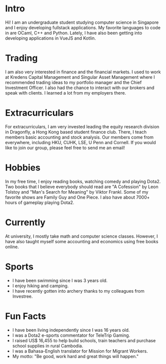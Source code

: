 
# Intro
Hi! I am an undergraduate student studying computer science in Singapore and I enjoy developing fullstack applications. My favorite languages to code in are OCaml, C++ and Python. Lately, I have also been getting into developing applications in VueJS and Kotlin. 

# Trading
I am also very interested in finance and the financial markets. I used to work at Kredens Capital Management and Singular Asset Management where I recommended trading ideas to my portfolio manager and the Chief Investment Officer. I also had the chance to interact with our brokers and speak with clients. I learned a lot from my employers there.  


# Extracurriculars 
For extracurriculars, I am very invested leading the equity research division in Dragonfly, a Hong Kong based student finance club. There, I teach members basic accounting and stock analysis. Our members come from everywhere, including HKU, CUHK, LSE, U Penn and Cornell. If you would like to join our group, please feel free to send me an email! 

# Hobbies
In my free time, I enjoy reading books, watching comedy and playing Dota2. Two books that I believe everybody should read are "A Cofession" by Leon Tolstoy and "Man's Search for Meaning" by Viktor Frankl. Some of my favorite shows are Family Guy and One Piece. I also have about 7000+ hours of gameplay playing Dota2.

# Currently

At university, I mostly take math and computer science classes. However, I have also taught myself some accounting and economics using free books online. 
# Sports

- I have been swimming since I was 3 years old. 
- I enjoy hiking and camping.
- I have recently gotten into archery thanks to my colleagues from Investree.

# Fun Facts

- I have been living independently since I was 16 years old. 
- I was a Dota2 e-sports commentator for TeleTrip Gaming.
- I raised US$ 16,455 to help build schools, train teachers and purchase school supplies in rural Cambodia.
- I was a Bahasa-English translator for Mission for Migrant Workers.
- My motto: "Be good, work hard and great things will happen."